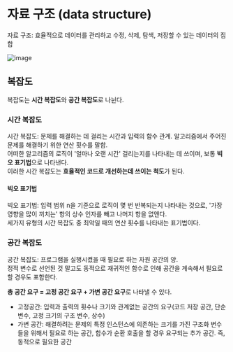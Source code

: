 # 자료 구조 (data structure)
자료 구조: 효율적으로 데이터를 관리하고 수정, 삭제, 탐색, 저장할 수 있는 데이터의 집합

![image](https://user-images.githubusercontent.com/91110192/201463295-0b1ebc7f-0981-43e3-8b02-a8cd1ea57938.png)


## 복잡도
복잡도는 **시간 복잡도**와 **공간 복잡도**로 나뉜다.

### 시간 복잡도
시간 복잡도: 문제를 해결하는 데 걸리는 시간과 입력의 함수 관계. 알고리즘에서 주어진 문제를 해결하기 위한 연산 횟수를 말함.  
어떠한 알고리즘의 로직이 '얼마나 오랜 시간' 걸리는지를 나타내는 데 쓰이며, 보통 **빅오 표기법**으로 나타낸다.  
이러한 시간 복잡도는 **효율적인 코드로 개선하는데 쓰이는 척도**가 된다.

#### 빅오 표기법
빅오 표기법: 입력 범위 n을 기준으로 로직이 몇 번 반복되는지 나타내는 것으로, '가장 영향을 많이 끼치는' 항의 상수 인자를 빼고 나머지 항을 없앤다.  
세가지 유형의 시간 복잡도 중 최악일 때의 연산 횟수를 나타내는 표기법이다.

### 공간 복잡도 
공간 복잡도: 프로그램을 실행시켰을 때 필요로 하는 자원 공간의 양.  
정적 변수로 선언된 것 말고도 동적으로 재귀적인 함수로 인해 공간을 계속해서 필요로 할 경우도 포함한다.  
  
**총 공간 요구 = 고정 공간 요구 + 가변 공간 요구**로 나타낼 수 있다.
- 고정공간: 입력과 출력의 횟수나 크기와 관계없는 공간의 요구(코드 저장 공간, 단순 변수, 고정 크기의 구조 변수, 상수)
- 가변 공간: 해결하려는 문제의 특정 인스턴스에 의존하는 크기를 가진 구조화 변수들을 위해서 필요로 하는 공간, 함수가 순환 호출을 할 경우 요구되는 추가 공간. 즉, 동적으로 필요한 공간
